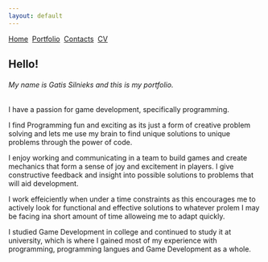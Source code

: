```yaml
---
layout: default
---
```


[Home](./)&nbsp;&nbsp;[Portfolio](./portfolio.html)&nbsp;&nbsp;[Contacts](./Contacts.html)&nbsp;&nbsp;[CV](./CV.html)

## Hello!

###### My name is Gatis Silnieks and this is my portfolio.

I have a passion for game development, specifically programming.

I find Programming fun and exciting as its just a form of creative problem solving and lets me use my brain to find unique solutions to unique problems through the power of code.

I enjoy working and communicating in a team to build games and create mechanics that form a sense of joy and excitement in players. I give constructive feedback and insight into possible solutions to problems that will aid development.

I work effeiciently when under a time constraints as this encourages me to actively look for functional and effective solutions to whatever prolem I may be facing ina short amount of time alloweing me to adapt quickly.

I studied Game Development in college and continued to study it at university, which is where I gained most of my experience with programming, programming langues and Game Development as a whole.

